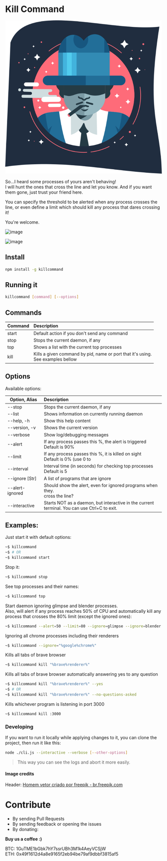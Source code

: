 # Kill Command

<div style="text-align:center">
  <img src="https://github.com/on2-dev/killcommand/blob/main/killcommand-header.png?raw=true" title="Looking for the new victim" alt="" />
</div>

So...I heard some processes of yours aren't behaving!  
I will hunt the ones that cross the line and let you know. And if you want them gone, just trust your friend here.

You can specify the threshold to be alerted when any process crosses the line,
or even define a limit which should kill any process that dares crossing it!

You're welcome.

![image](https://user-images.githubusercontent.com/347387/109408990-913ca900-796d-11eb-8290-5cf368a7b1d3.png)

![image](https://user-images.githubusercontent.com/347387/109408982-6c483600-796d-11eb-97c6-2e21c7f1a1ec.png)



## Install

```sh
npm install -g killcommand
```

## Running it

```sh
killcommand [command] [--options]
```

## Commands

| Command     | Description  |
| ----------- |:-------------|
|   start     | Default action if you don't send any command |
|   stop      | Stops the current daemon, if any |
|   top       | Shows a list with the current top processes |
|   kill      | Kills a given command by pid, name or port that it's using.<br/>See examples bellow |

## Options

Available options:

| Option, Alias | Description  |
| ------------- |:-------------|
|   --stop             | Stops the current daemon, if any |
|   --list             | Shows information on currently running daemon |
|   --help, -h         | Show this help content |
|   --version, -v      | Shows the current version |
|   --verbose          | Show log/debugging messages |
|   --alert <Int>      | If any process passes this <Int>%, the alert is triggered<br/>Default is 90% |
|   --limit <Int>      | If any process passes this <Int>%, it is killed on sight<br/>Default is 0% (use 0 to  |disable this option)
|   --interval <Int>   | Interval time (in seconds) for checking top processes<br/>Default is 5 |
|   --ignore [Str]     | A list of programs that are ignore |
|   --alert-ignored    | Should show the alert, even for ignored programs when they.<br/>cross the line? |
|   --interactive      | Starts NOT as a daemon, but interactive in the current<br/>terminal. You can use Ctrl+C to exit. |

## Examples:

Just start it with default options:
```sh
~$ killcommand
~$ # OR
~$ killcommand start
```

Stop it:
```sh
~$ killcommand stop
```

See top processes and their names:
```sh
~$ killcommand top
```

Start daemon ignoring glimpse and blender processes.<br/>
Also, will alert if any process reaches 50% of CPU and automatically kill any process that crosses the 80% limit (except the ignored ones):
```sh
~$ killcommand --alert=50 --limit=80 --ignore=glimpse --ignore=blender
```

Ignoring all chrome processes including their renderers
```sh
~$ killcommand --ignore="%google%chrome%"
```

Kills all tabs of brave browser
```sh
~$ killcommand kill "%brave%renderer%"
```

Kills all tabs of brave browser automatically answering yes to any question
```sh
~$ killcommand kill "%brave%renderer%" --yes
~$ # OR
~$ killcommand kill "%brave%renderer%" --no-questions-asked
```

Kills whichever program is listening in port 3000
```sh
~$ killcommand kill :3000
```

### Developing

If you want to run it locally while applying changes to it, you can clone the project, then run it like this:

```sh
node ./cli.js --interactive --verbose [--other-options]
```

> This way you can see the logs and abort it more easily.

#### Image credits

Header: <a href='https://br.freepik.com/vetores/homem'>Homem vetor criado por freepik - br.freepik.com</a></sub></small>

# Contribute

- By sending Pull Requests
- By sending feedback or opening the issues
- By donating:

**Buy us a coffee :)**

BTC: 1GuTME1bGbk7hY7ssrUBh3M1k4AeyVCSjW<br/>
ETH: 0x49f1612d4a8e9165f2eb94be79af9dbbf3815af5
